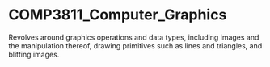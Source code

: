 # COMP3811_Computer_Graphics
Revolves around graphics operations and data types, including images and the manipulation thereof, drawing primitives such as lines and triangles, and blitting images.
